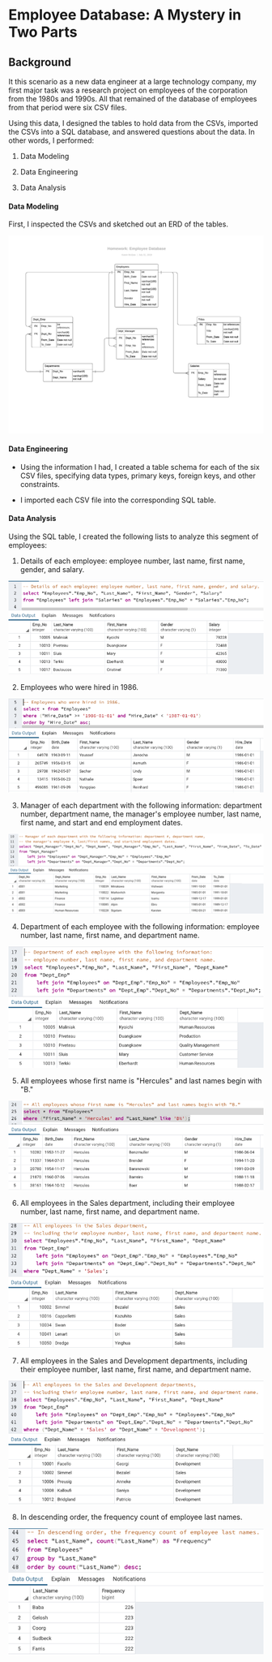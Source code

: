 # Employee Database: A Mystery in Two Parts

## Background

It this scenario as a new data engineer at a large technology company, my first major task was a research project on employees of the corporation from the 1980s and 1990s. All that remained of the database of employees from that period were six CSV files.

Using this data, I designed the tables to hold data from the CSVs, imported the CSVs into a SQL database, and answered questions about the data. In other words, I performed:

1. Data Modeling

2. Data Engineering

3. Data Analysis

#### Data Modeling

First, I inspected the CSVs and sketched out an ERD of the tables. 

![ERD](ERD.png)

#### Data Engineering

* Using the information I had, I created a table schema for each of the six CSV files, specifying data types, primary keys, foreign keys, and other constraints.

* I imported each CSV file into the corresponding SQL table.

#### Data Analysis

Using the SQL table, I created the following lists to analyze this segment of employees:

1. Details of each employee: employee number, last name, first name, gender, and salary.

![analysis1](Images/analysis1.png)

2. Employees who were hired in 1986.

![analysis2](Images/analysis2.png)

3. Manager of each department with the following information: department number, department name, the manager's employee number, last name, first name, and start and end employment dates.

![analysis3](Images/analysis3.png)

4. Department of each employee with the following information: employee number, last name, first name, and department name.

![analysis4](Images/analysis4.png)

5. All employees whose first name is "Hercules" and last names begin with "B."

![analysis5](Images/analysis5.png)

6. All employees in the Sales department, including their employee number, last name, first name, and department name.

![analysis6](Images/analysis6.png)

7. All employees in the Sales and Development departments, including their employee number, last name, first name, and department name.

![analysis7](Images/analysis7.png)

8. In descending order, the frequency count of employee last names.

![analysis8](Images/analysis8.png)
